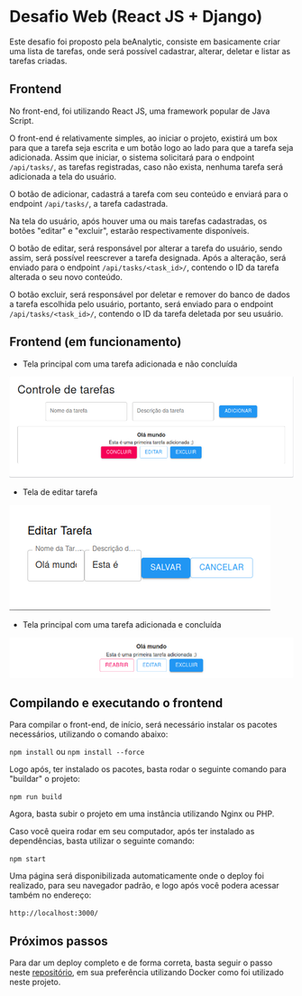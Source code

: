 # Desafio Web (React JS + Django)

Este desafio foi proposto pela beAnalytic, consiste em basicamente criar uma lista de tarefas, onde será possível cadastrar, alterar, deletar e listar as tarefas criadas.

## Frontend

No front-end, foi utilizando React JS, uma framework popular de Java Script.

O front-end é relativamente simples, ao iniciar o projeto, existirá um box para que a tarefa seja escrita e um botão logo ao lado para que a tarefa seja adicionada. Assim que iniciar, o sistema solicitará para o endpoint `/api/tasks/`, as tarefas registradas, caso não exista, nenhuma tarefa será adicionada a tela do usuário.

O botão de adicionar, cadastrá a tarefa com seu conteúdo e enviará para o endpoint `/api/tasks/`, a tarefa cadastrada.

Na tela do usuário, após houver uma ou mais tarefas cadastradas, os botões "editar" e "excluir", estarão respectivamente disponíveis.

O botão de editar, será responsável por alterar a tarefa do usuário, sendo assim, será possível reescrever a tarefa designada. Após a alteração, será enviado para o endpoint `/api/tasks/<task_id>/`, contendo o ID da tarefa alterada o seu novo conteúdo.

O botão excluir, será responsável por deletar e remover do banco de dados a tarefa escolhida pelo usuário, portanto, será enviado para o endpoint `/api/tasks/<task_id>/`, contendo o ID da tarefa deletada por seu usuário.

## Frontend (em funcionamento)

* Tela principal com uma tarefa adicionada e não concluída

![1](https://github.com/luissssmartins/bechallenge-frontend/blob/master/showcase/1.png)

* Tela de editar tarefa

![2](https://github.com/luissssmartins/bechallenge-frontend/blob/master/showcase/2.png)

* Tela principal com uma tarefa adicionada e concluída

![3](https://github.com/luissssmartins/bechallenge-frontend/blob/master/showcase/3.png)

## Compilando e executando o frontend

Para compilar o front-end, de início, será necessário instalar os pacotes necessários, utilizando o comando abaixo:

`npm install` ou `npm install --force`

Logo após, ter instalado os pacotes, basta rodar o seguinte comando para "buildar" o projeto:

`npm run build`

Agora, basta subir o projeto em uma instância utilizando Nginx ou PHP.

Caso você queira rodar em seu computador, após ter instalado as dependências, basta utilizar o seguinte comando:

`npm start`

Uma página será disponibilizada automaticamente onde o deploy foi realizado, para seu navegador padrão, e logo após você podera acessar também no endereço:

`http://localhost:3000/`

## Próximos passos

Para dar um deploy completo e de forma correta, basta seguir o passo neste [repositório](https://github.com/luissssmartins/bechallenge-utils), em sua preferência utilizando Docker como foi utilizado neste projeto.
